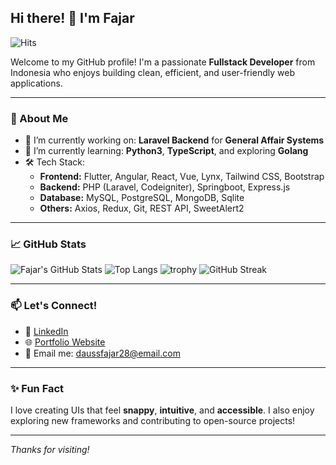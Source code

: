 ## Hi there! 👋 I'm Fajar

![Hits](https://hits.seeyoufarm.com/api/count/incr/badge.svg?url=https://github.com/daussfajar&count_bg=%2379C83D&title_bg=%23555555&icon=github.svg&icon_color=%23FFFFFF&title=visitors&edge_flat=false)

Welcome to my GitHub profile! I'm a passionate **Fullstack Developer** from Indonesia who enjoys building clean, efficient, and user-friendly web applications.

---

### 🚀 About Me

- 🔭 I’m currently working on: **Laravel Backend** for **General Affair Systems**
- 🌱 I’m currently learning: **Python3**, **TypeScript**, and exploring **Golang**
- 🛠️ Tech Stack:
  - **Frontend:** Flutter, Angular, React, Vue, Lynx, Tailwind CSS, Bootstrap
  - **Backend:** PHP (Laravel, Codeigniter), Springboot, Express.js
  - **Database:** MySQL, PostgreSQL, MongoDB, Sqlite
  - **Others:** Axios, Redux, Git, REST API, SweetAlert2

---

### 📈 GitHub Stats

![Fajar's GitHub Stats](https://github-readme-stats.vercel.app/api?username=daussfajar&show_icons=true&theme=radical)
![Top Langs](https://github-readme-stats.vercel.app/api/top-langs/?username=daussfajar&layout=compact&theme=radical)
![trophy](https://github-profile-trophy.vercel.app/?username=daussfajar&theme=radical)
![GitHub Streak](https://streak-stats.demolab.com?user=daussfajar&theme=radical&hide_border=true)

---

### 📫 Let's Connect!

- 💼 [LinkedIn](https://www.linkedin.com/in/daussfajar/)
- 🌐 [Portfolio Website](https://daussfajar.github.io/)
- 📧 Email me: daussfajar28@email.com

---

### ✨ Fun Fact

I love creating UIs that feel **snappy**, **intuitive**, and **accessible**. I also enjoy exploring new frameworks and contributing to open-source projects!

---

_Thanks for visiting!_
